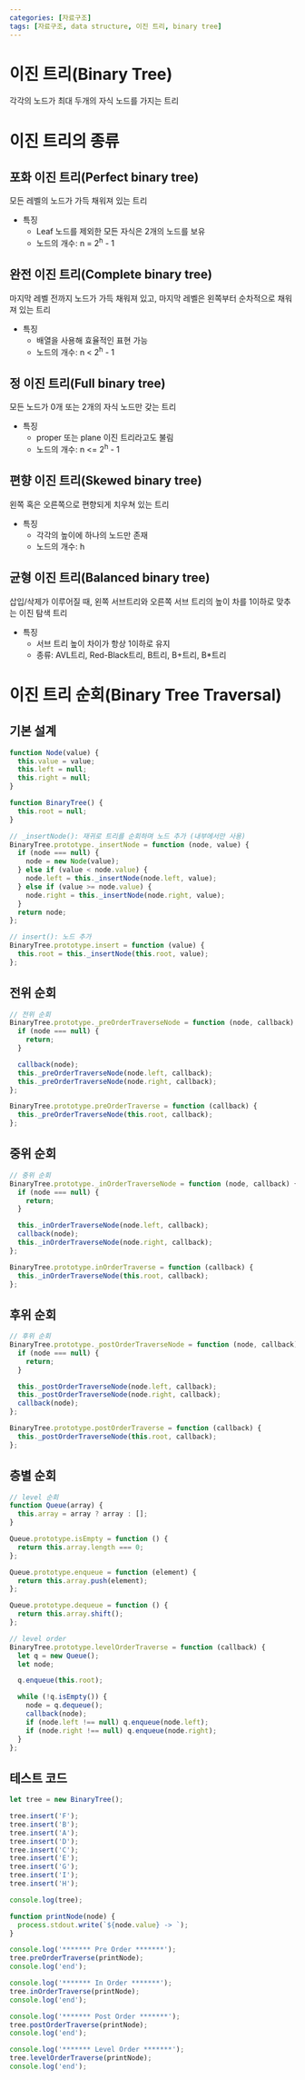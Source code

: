 ```yaml
---
categories: [자료구조]
tags: [자료구조, data structure, 이진 트리, binary tree]
---
```


# 이진 트리(Binary Tree)
각각의 노드가 최대 두개의 자식 노드를 가지는 트리

# 이진 트리의 종류
## 포화 이진 트리(Perfect binary tree)
모든 레벨의 노드가 가득 채워져 있는 트리
- 특징
  - Leaf 노드를 제외한 모든 자식은 2개의 노드를 보유
  - 노드의 개수: n = 2<sup>h</sup> - 1

## 완전 이진 트리(Complete binary tree)
마지막 레벨 전까지 노드가 가득 채워져 있고, 마지막 레벨은 왼쪽부터 순차적으로 채워져 있는 트리
- 특징
  - 배열을 사용해 효율적인 표현 가능
  - 노드의 개수: n < 2<sup>h</sup> - 1

## 정 이진 트리(Full binary tree)
모든 노드가 0개 또는 2개의 자식 노드만 갖는 트리
- 특징
  - proper 또는 plane 이진 트리라고도 불림
  - 노드의 개수: n <= 2<sup>h</sup> - 1 
  
## 편향 이진 트리(Skewed binary tree)
왼쪽 혹은 오른쪽으로 편향되게 치우쳐 있는 트리
- 특징
  - 각각의 높이에 하나의 노드만 존재
  - 노드의 개수: h

## 균형 이진 트리(Balanced binary tree)
삽입/삭제가 이루어질 때, 왼쪽 서브트리와 오른쪽 서브 트리의 높이 차를 1이하로 맞추는 이진 탐색 트리
- 특징
  - 서브 트리 높이 차이가 항상 1이하로 유지
  - 종류: AVL트리, Red-Black트리, B트리, B+트리, B*트리

# 이진 트리 순회(Binary Tree Traversal)
## 기본 설계
```js
function Node(value) {
  this.value = value;
  this.left = null;
  this.right = null;
}

function BinaryTree() {
  this.root = null;
}

// _insertNode(): 재귀로 트리를 순회하며 노드 추가 (내부에서만 사용)
BinaryTree.prototype._insertNode = function (node, value) {
  if (node === null) {
    node = new Node(value);
  } else if (value < node.value) {
    node.left = this._insertNode(node.left, value);
  } else if (value >= node.value) {
    node.right = this._insertNode(node.right, value);
  }
  return node;
};

// insert(): 노드 추가
BinaryTree.prototype.insert = function (value) {
  this.root = this._insertNode(this.root, value);
};
```

## 전위 순회
```js
// 전위 순회
BinaryTree.prototype._preOrderTraverseNode = function (node, callback) {
  if (node === null) {
    return;
  }

  callback(node);
  this._preOrderTraverseNode(node.left, callback);
  this._preOrderTraverseNode(node.right, callback);
};

BinaryTree.prototype.preOrderTraverse = function (callback) {
  this._preOrderTraverseNode(this.root, callback);
};
```
## 중위 순회
```js
// 중위 순회
BinaryTree.prototype._inOrderTraverseNode = function (node, callback) {
  if (node === null) {
    return;
  }

  this._inOrderTraverseNode(node.left, callback);
  callback(node);
  this._inOrderTraverseNode(node.right, callback);
};

BinaryTree.prototype.inOrderTraverse = function (callback) {
  this._inOrderTraverseNode(this.root, callback);
};
```
## 후위 순회
```js
// 후위 순회
BinaryTree.prototype._postOrderTraverseNode = function (node, callback) {
  if (node === null) {
    return;
  }

  this._postOrderTraverseNode(node.left, callback);
  this._postOrderTraverseNode(node.right, callback);
  callback(node);
};

BinaryTree.prototype.postOrderTraverse = function (callback) {
  this._postOrderTraverseNode(this.root, callback);
};
```
## 층별 순회
```js
// level 순회
function Queue(array) {
  this.array = array ? array : [];
}

Queue.prototype.isEmpty = function () {
  return this.array.length === 0;
};

Queue.prototype.enqueue = function (element) {
  return this.array.push(element);
};

Queue.prototype.dequeue = function () {
  return this.array.shift();
};

// level order
BinaryTree.prototype.levelOrderTraverse = function (callback) {
  let q = new Queue();
  let node;

  q.enqueue(this.root);

  while (!q.isEmpty()) {
    node = q.dequeue();
    callback(node);
    if (node.left !== null) q.enqueue(node.left);
    if (node.right !== null) q.enqueue(node.right);
  }
};
```
## 테스트 코드
```js
let tree = new BinaryTree();

tree.insert('F');
tree.insert('B');
tree.insert('A');
tree.insert('D');
tree.insert('C');
tree.insert('E');
tree.insert('G');
tree.insert('I');
tree.insert('H');

console.log(tree);

function printNode(node) {
  process.stdout.write(`${node.value} -> `);
}

console.log('******* Pre Order *******');
tree.preOrderTraverse(printNode);
console.log('end');

console.log('******* In Order *******');
tree.inOrderTraverse(printNode);
console.log('end');

console.log('******* Post Order *******');
tree.postOrderTraverse(printNode);
console.log('end');

console.log('******* Level Order *******');
tree.levelOrderTraverse(printNode);
console.log('end');
```